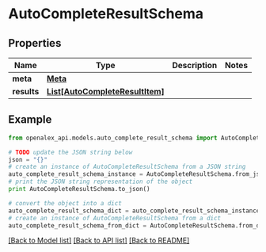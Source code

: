 # AutoCompleteResultSchema


## Properties
Name | Type | Description | Notes
------------ | ------------- | ------------- | -------------
**meta** | [**Meta**](Meta.md) |  | 
**results** | [**List[AutoCompleteResultItem]**](AutoCompleteResultItem.md) |  | 

## Example

```python
from openalex_api.models.auto_complete_result_schema import AutoCompleteResultSchema

# TODO update the JSON string below
json = "{}"
# create an instance of AutoCompleteResultSchema from a JSON string
auto_complete_result_schema_instance = AutoCompleteResultSchema.from_json(json)
# print the JSON string representation of the object
print AutoCompleteResultSchema.to_json()

# convert the object into a dict
auto_complete_result_schema_dict = auto_complete_result_schema_instance.to_dict()
# create an instance of AutoCompleteResultSchema from a dict
auto_complete_result_schema_from_dict = AutoCompleteResultSchema.from_dict(auto_complete_result_schema_dict)
```
[[Back to Model list]](../README.md#documentation-for-models) [[Back to API list]](../README.md#documentation-for-api-endpoints) [[Back to README]](../README.md)



